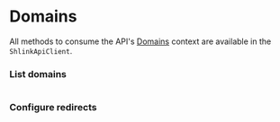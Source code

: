 # Domains

All methods to consume the API's [Domains](https://api-spec.shlink.io/#/Domains) context are available in the `ShlinkApiClient`.

### List domains

```ts
```

### Configure redirects

```ts
```
